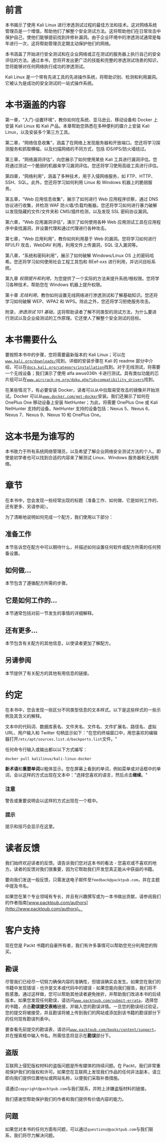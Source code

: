 # 前言

本书揭示了使用 Kali Linux 进行渗透测试过程的最佳方法和技术。这对网络系统管理员是一个增值，帮助他们了解整个安全测试方法。这将帮助他们在日常攻击中保护自己，使他们能够提前找到并修补漏洞。由于企业环境中的渗透测试通常是每年进行一次，这将帮助管理员定期主动保护他们的网络。

本书涵盖了开始进行安全测试和在企业网络或正在测试的服务器上执行自己的安全评估的方法。通过本书，您将开发出更广泛的技能和完整的渗透测试场景的知识，您将能够对任何网络执行成功的渗透测试。

Kali Linux 是一个带有先进工具的先进操作系统，将帮助识别、检测和利用漏洞。它被认为是成功的安全测试的一站式操作系统。

# 本书涵盖的内容

第一章，“入门-设置环境”，教你如何在系统、亚马逊云、移动设备和 Docker 上安装 Kali Linux 和 Kali 产品。本章帮助您熟悉在多种便利的媒介上安装 Kali Linux，以及安装多个第三方工具。

第二章，“网络信息收集”，涵盖了在网络上发现服务器和开放端口。您还将学习探测服务和抓取横幅，以及扫描网络的不同方式，包括 IDS/IPS/防火墙绕过。

第三章，“网络漏洞评估”，向您展示了如何使用某些 Kali 工具进行漏洞评估。您将通过测试一个脆弱的机器来学习漏洞评估。您还将学习使用高级工具进行评估。

第四章，“网络利用”，涵盖了多种技术，用于入侵网络服务，如 FTP、HTTP、SSH、SQL。此外，您还将学习如何利用 Linux 和 Windows 机器上的脆弱服务。

第五章，“Web 应用信息收集”，展示了如何进行 Web 应用程序侦察，通过 DNS 协议进行收集，并检测 WAF 防火墙/负载均衡器。您还将学习如何进行暴力破解以发现隐藏的文件/文件夹和 CMS/插件检测，以及发现 SSL 密码协议漏洞。

第六章，“Web 应用漏洞评估”，演示了如何使用各种 Web 应用测试工具在应用程序中查找漏洞，并设置代理和通过代理进行各种攻击。

第七章，“Web 应用利用”，教你如何利用基于 Web 的漏洞。您将学习如何进行 RFI/LFI 攻击，WebDAV 利用，利用文件上传漏洞，SQL 注入漏洞等。

第八章，“系统和密码利用”，展示了如何破解 Windows/Linux OS 上的密码哈希。您还将学习如何使用社会工程工具包和 BEef-xxs 进行利用，并访问目标系统。

第九章 *权限提升和利用*，为您提供了一个实际的方法来提升系统/根权限。您将学习各种技术，帮助您在 Windows 机器上提升权限。

第十章 *无线利用*，教你如何设置无线网络进行渗透测试和了解基础知识。您还将学习如何破解 WEP、WPA2 和 WPS。除此之外，您还将学习拒绝服务攻击。

附录，*渗透测试 101 基础*，这将帮助读者了解不同类型的测试方法，为什么要进行测试以及企业级测试的工作原理。它还使人了解整个安全测试的目标。

# 本书需要什么

要按照本书中的步骤，您将需要最新版本的 Kali Linux；可以在[`www.kali.org/downloads/`](https://www.kali.org/downloads/)找到。详细的安装步骤在 Kali 的 readme 部分中介绍，可以在[`docs.kali.org/category/installation`](http://docs.kali.org/category/installation)找到。对于无线测试，将需要一个无线设备；我们演示了使用 alfa awus036h 卡进行测试。具有类似功能的芯片组可以在[`www.aircrack-ng.org/doku.php?id=compatibility_drivers`](https://www.aircrack-ng.org/doku.php?id=compatibility_drivers)找到。

在某些情况下，有必要安装 Docker，读者可以从中拉取易受攻击的镜像并开始测试。Docker 可以从[`www.docker.com/get-docker`](https://www.docker.com/get-docker)安装。我们还展示了如何在 OnePlus One 移动设备上安装 NetHunter；为此，将需要 OnePlus One 或 Kali NetHunter 支持的设备。NetHunter 支持的设备包括：Nexus 5、Nexus 6、Nexus 7、Nexus 9、Nexus 10 和 OnePlus One。

# 这本书是为谁写的

本书致力于所有系统网络管理员，以及希望了解企业网络安全测试方法的个人。即使是初学者也可以找到合适的内容来了解测试 Linux、Windows 服务器和无线网络。

# 章节

在本书中，您会发现一些经常出现的标题（准备工作、如何做、它是如何工作的、还有更多、另请参阅）。

为了清晰地说明如何完成一个配方，我们使用以下部分：

## 准备工作

本节告诉您在配方中可以期待什么，并描述如何设置任何软件或配方所需的任何预备设置。

## 如何做…

本节包含了遵循配方所需的步骤。

## 它是如何工作的…

本节通常包括对前一节发生的事情的详细解释。

## 还有更多…

本节包含有关配方的其他信息，以使读者更加了解配方。

## 另请参阅

本节提供了有关配方的其他有用信息的链接。

# 约定

在本书中，您会发现一些区分不同类型信息的文本样式。以下是这些样式的一些示例及其含义的解释。

文本中的代码词、数据库表名、文件夹名、文件名、文件扩展名、路径名、虚拟 URL、用户输入和 Twitter 句柄显示如下："在您的终端窗口中，用您喜欢的编辑器打开`/etc/apt/sources.list.d/backports.list`文件。"

任何命令行输入或输出都以以下方式编写：

```
docker pull kalilinux/kali-linux-docker

```

**新术语**和**重要单词**以粗体显示。您在屏幕上看到的单词，例如菜单或对话框中的单词，会以这样的方式出现在文本中："选择您喜欢的语言，然后点击**继续**。"

### 注意

警告或重要说明会以这样的方式出现在一个框中。

### 提示

提示和技巧会显示在这里。

# 读者反馈

我们始终欢迎读者的反馈。请告诉我们您对这本书的看法 - 您喜欢或不喜欢的地方。读者的反馈对我们很重要，因为它帮助我们开发您真正能从中获益的书籍。

要向我们发送一般反馈，只需发送电子邮件至`feedback@packtpub.com`，并在主题中提及书名。

如果您在某个专业领域有专长，并且有兴趣撰写或为一本书做出贡献，请参阅我们的作者指南[www.packtpub.com/authors](http://www.packtpub.com/authors)。

# 客户支持

现在您是 Packt 书籍的自豪所有者，我们有许多事情可以帮助您充分利用您的购买。

## 勘误

尽管我们已经尽一切努力确保内容的准确性，但错误确实会发生。如果您在我们的书籍中发现错误 - 也许是文本或代码中的错误 - 如果您能向我们报告，我们将不胜感激。通过这样做，您可以帮助其他读者避免挫折，并帮助我们改进本书的后续版本。如果您发现任何勘误，请访问[`www.packtpub.com/submit-errata`](http://www.packtpub.com/submit-errata)，选择您的书籍，点击**勘误提交表格**链接，并输入您的勘误详情。一旦您的勘误经过验证，您的提交将被接受，并且勘误将被上传到我们的网站或添加到该书籍的勘误部分下的任何现有勘误列表中。 

要查看先前提交的勘误表，请访问[`www.packtpub.com/books/content/support`](https://www.packtpub.com/books/content/support)，并在搜索框中输入书名。所需信息将显示在**勘误**部分下。

## 盗版

互联网上侵犯版权材料的盗版问题是所有媒体的持续问题。在 Packt，我们非常重视保护我们的版权和许可。如果您在互联网上发现我们作品的任何非法副本，请立即向我们提供位置地址或网站名称，以便我们采取补救措施。

请通过`copyright@packtpub.com`与我们联系，并附上涉嫌盗版材料的链接。

我们感谢您帮助保护我们的作者和我们提供有价值内容的能力。

## 问题

如果您对本书的任何方面有问题，可以通过`questions@packtpub.com`与我们联系，我们将尽力解决问题。
